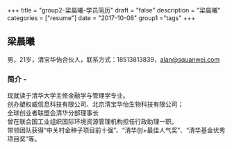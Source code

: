 +++
title = "group2-梁晨曦-学员简历"
draft = "false"
description = "梁晨曦"
categories = ["resume"]
date = "2017-10-08"
group1 ="tags"
+++

## 梁晨曦
男，21岁，清宝华怡合伙人，联系方式：18513813839，alan@squanwei.com

### 简介 -
现就读于清华大学主修金融学与管理学专业。<br/>
创办塑权威信息科技有限公司、北京清宝华怡生物科技有限公司；<br/>
全球创业者联盟会清华分部理事长<br/>
曾在联合国工业组织国际环境资源管理机构担任行政助理一职。<br/>
带领团队获得“中关村金种子项目前十强”、“清华创+最佳人气奖”、“清华基金优秀项目奖”等。
